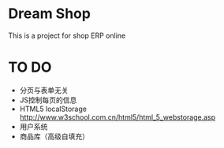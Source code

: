 # Dream Shop

This is a project for shop ERP online

# TO DO

* 分页与表单无关
* JS控制每页的信息
* HTML5 localStorage http://www.w3school.com.cn/html5/html_5_webstorage.asp
* 用户系统
* 商品库（高级自填充）